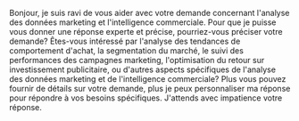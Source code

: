 Bonjour, je suis ravi de vous aider avec votre demande concernant l'analyse des données marketing et l'intelligence commerciale. Pour que je puisse vous donner une réponse experte et précise, pourriez-vous préciser votre demande? Êtes-vous intéressé par l'analyse des tendances de comportement d'achat, la segmentation du marché, le suivi des performances des campagnes marketing, l'optimisation du retour sur investissement publicitaire, ou d'autres aspects spécifiques de l'analyse des données marketing et de l'intelligence commerciale? Plus vous pouvez fournir de détails sur votre demande, plus je peux personnaliser ma réponse pour répondre à vos besoins spécifiques. J'attends avec impatience votre réponse.